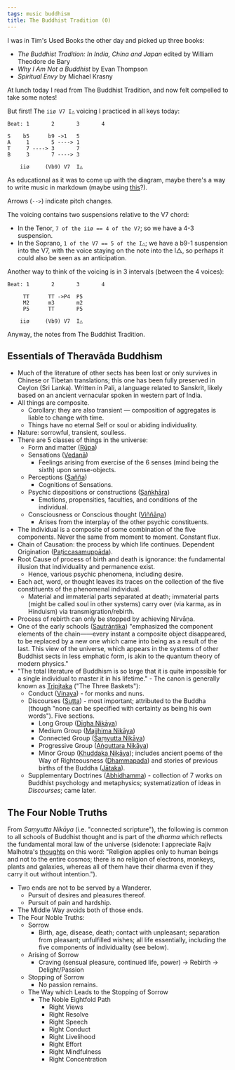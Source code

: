 ```yaml
---
tags: music buddhism
title: The Buddhist Tradition (0)
---
```


I was in Tim's Used Books the other day and picked up three books:

- _The Buddhist Tradition: In India, China and Japan_ edited by William Theodore de Bary
- _Why I Am Not a Buddhist_ by Evan Thompson
- _Spiritual Envy_ by Michael Krasny

At lunch today I read from The Buddhist Tradition, and now felt compelled to take some notes!

But first! The `iiø V7 I△` voicing I practiced in all keys today:

```
Beat: 1       2       3       4

S    b5      b9 ->1   5
A     1       5 ----> 1
T     7 ----> 3       7
B     3       7 ----> 3

    iiø     (Vb9) V7  I△
```

As educational as it was to come up with the diagram, maybe there's a way to write music in markdown (maybe using [this](https://github.com/mikeknep/jekyll-lilypond-converter)?).

Arrows (`-->`) indicate pitch changes.

The voicing contains two suspensions relative to the V7 chord:

- In the Tenor, `7 of the iiø == 4 of the V7`; so we have a 4-3 suspension.
- In the Soprano, `1 of the V7 == 5 of the I△`; we have a b9-1 suspension into the V7, with the voice staying on the note into the I△, so perhaps it could also be seen as an anticipation.

Another way to think of the voicing is in 3 intervals (between the 4 voices):

```
Beat: 1       2       3       4

     TT      TT ->P4  P5
     M2      m3       m2
     P5      TT       P5

    iiø     (Vb9) V7  I△
```

Anyway, the notes from The Buddhist Tradition.

## Essentials of Theravāda Buddhism

- Much of the literature of other sects has been lost or only survives in Chinese or Tibetan translations; this one has been fully preserved in Ceylon (Sri Lanka). Written in Pali, a language related to Sanskrit, likely based on an ancient vernacular spoken in western part of India.
- All things are composite.
  - Corollary: they are also transient — composition of aggregates is liable to change with time.
  - Things have no eternal Self or soul or abiding individuality.
- Nature: sorrowful, transient, soulless.
- There are 5 classes of things in the universe:
  - Form and matter ([Rūpa](https://en.wikipedia.org/wiki/R%C5%ABpa))
  - Sensations ([Vedanā](https://en.wikipedia.org/wiki/Vedan%C4%81))
    - Feelings arising from exercise of the 6 senses (mind being the sixth) upon sense-objects.
  - Perceptions ([Sañña](https://en.wikipedia.org/wiki/Sa%E1%B9%83j%C3%B1%C4%81))
    - Cognitions of Sensations.
  - Psychic dispositions or constructions ([Saṅkhāra](https://en.wikipedia.org/wiki/Sa%E1%B9%85kh%C4%81ra))
    - Emotions, propensities, faculties, and conditions of the individual.
  - Consciousness or Conscious thought ([Viññāṇa](https://en.wikipedia.org/wiki/Vij%C3%B1%C4%81na))
    - Arises from the interplay of the other psychic constituents.
- The individual is a composite of some combination of the five components. Never the same from moment to moment. Constant flux.
- Chain of Causation: the process by which life continues. Dependent Origination ([Paṭiccasamuppāda](https://en.wikipedia.org/wiki/Prat%C4%ABtyasamutp%C4%81da)).
- Root Cause of process of birth and death is ignorance: the fundamental illusion that individuality and permanence exist.
  - Hence, various psychic phenomena, including desire.
- Each act, word, or thought leaves its traces on the collection of the five constituents of the phenomenal individual.
  - Material and immaterial parts separated at death; immaterial parts (might be called soul in other systems) carry over (via karma, as in Hinduism) via transmigration/rebirth.
- Process of rebirth can only be stopped by achieving Nirvāṇa.
- One of the early schools ([Sautrāntika](https://en.wikipedia.org/wiki/Sautr%C4%81ntika)) "emphasized the component elements of the chain——every instant a composite object disappeared, to be replaced by a new one which came into being as a result of the last. This view of the universe, which appears in the systems of other Buddhist sects in less emphatic form, is akin to the quantum theory of modern physics."
- "The total literature of Buddhism is so large that it is quite impossible for a single individual to master it in his lifetime." - The canon is generally known as [Tripiṭaka](https://en.wikipedia.org/wiki/Tripi%E1%B9%ADaka) ("The Three Baskets"):
  - Conduct ([Vinaya](https://en.wikipedia.org/wiki/Vinaya)) - for monks and nuns.
  - Discourses ([Sutta](https://en.wikipedia.org/wiki/Sutta_Pi%E1%B9%ADaka)) - most important; attributed to the Buddha (though "none can be specified with certainty as being his own words"). Five sections.
    - Long Group ([Dīgha Nikāya](https://en.wikipedia.org/wiki/D%C4%ABgha_Nik%C4%81ya))
    - Medium Group ([Majjhima Nikāya](https://en.wikipedia.org/wiki/Majjhima_Nik%C4%81ya))
    - Connected Group ([Saṃyutta Nikāya](https://en.wikipedia.org/wiki/Sa%E1%B9%83yutta_Nik%C4%81ya))
    - Progressive Group ([Aṅguttara Nikāya](https://en.wikipedia.org/wiki/A%E1%B9%85guttara_Nik%C4%81ya))
    - Minor Group ([Khuddaka Nikāya](https://en.wikipedia.org/wiki/Khuddaka_Nik%C4%81ya)); includes ancient poems of the Way of Righteousness ([Dhammapada](https://www.accesstoinsight.org/tipitaka/kn/dhp/dhp.intro.budd.html)) and stories of previous births of the Buddha ([Jātaka](https://en.wikipedia.org/wiki/Jataka_tales)).
  - Supplementary Doctrines ([Abhidhamma](https://en.wikipedia.org/wiki/Abhidharma)) - collection of 7 works on Buddhist psychology and metaphysics; systematization of ideas in _Discourses_; came later.

## The Four Noble Truths

From _Saṃyutta Nikāya_ (i.e. "connected scripture"), the following is common to all schools of Buddhist thought and is part of the _dharma_ which reflects the fundamental moral law of the universe (sidenote: I appreciate Rajiv Malhotra's [thoughts](https://rajivmalhotra.com/library/articles/dharma-religion/) on this word: "Religion applies only to human beings and not to the entire cosmos; there is no religion of electrons, monkeys, plants and galaxies, whereas all of them have their dharma even if they carry it out without intention.").

- Two ends are not to be served by a Wanderer.
  - Pursuit of desires and pleasures thereof.
  - Pursuit of pain and hardship.
- The Middle Way avoids both of those ends.
- The Four Noble Truths:
  - Sorrow
    - Birth, age, disease, death; contact with unpleasant; separation from pleasant; unfulfilled wishes; all life essentially, including the five components of individuality (see below).
  - Arising of Sorrow
    - Craving (sensual pleasure, continued life, power) -> Rebirth -> Delight/Passion
  - Stopping of Sorrow
    - No passion remains.
  - The Way which Leads to the Stopping of Sorrow
    - The Noble Eightfold Path
      - Right Views
      - Right Resolve
      - Right Speech
      - Right Conduct
      - Right Livelihood
      - Right Effort
      - Right Mindfulness
      - Right Concentration
